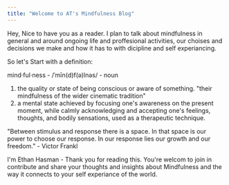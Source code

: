```yaml
---
title: "Welcome to AT's Mindfulness Blog"
---
```

Hey, Nice to have you as a reader.
I plan to talk about mindfulness in general and around ongoing life and proffesional activities, our choises and decisions we make and how it has to with dicipline and self experiancing.

So let's Start with a definition:

mind·ful·ness - /ˈmīn(d)f(ə)lnəs/ - noun
1. the quality or state of being conscious or aware of something. "their mindfulness of the wider cinematic tradition"
2. a mental state achieved by focusing one's awareness on the present moment, while calmly acknowledging and accepting one's feelings, thoughts, and bodily sensations, used as a therapeutic technique.

"Between stimulus and response there is a space. In that space is our power to choose our response. In our response lies our growth and our freedom." - Victor Frankl

I'm Ethan Hasman - Thank you for reading this. 
You're welcom to join in contribute and share your thoughts and insights about Mindfulness and the way it connects to your self experiance of the world.
